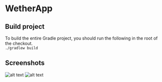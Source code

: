 # WetherApp

## Build project
To build the entire Gradle project, you should run the following in the root of the checkout.<br>
```./gradlew build```<br>

## Screenshots
![alt text](https://github.com/Cilestal/WetherApp/blob/master/screenshots/device-2017-09-19-202118.png)
![alt text](https://github.com/Cilestal/WetherApp/blob/master/screenshots/device-2017-09-19-202222.png)
